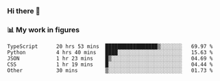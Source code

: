 ### Hi there 👋

### 📊 My work in figures

<!--START_SECTION:waka-->

```text
TypeScript      20 hrs 53 mins  █████████████████▒░░░░░░░   69.97 %
Python          4 hrs 40 mins   ████░░░░░░░░░░░░░░░░░░░░░   15.63 %
JSON            1 hr 23 mins    █▒░░░░░░░░░░░░░░░░░░░░░░░   04.69 %
CSS             1 hr 19 mins    █░░░░░░░░░░░░░░░░░░░░░░░░   04.44 %
Other           30 mins         ▒░░░░░░░░░░░░░░░░░░░░░░░░   01.73 %
```

<!--END_SECTION:waka-->
